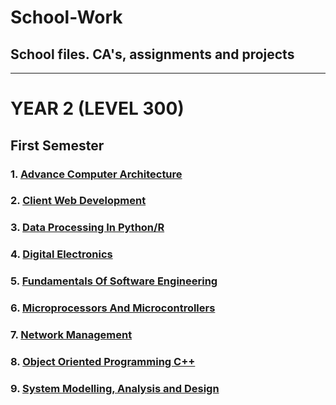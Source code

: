 # School-Work
School files. CA's, assignments and projects
----
----
# YEAR 2 (LEVEL 300)

## First Semester
### 1. [Advance Computer Architecture](https://github.com/MLesky/School-Work/tree/main/ADVANCE%20COMPUTER%20ARCHITECTURE)
### 2. [Client Web Development](https://github.com/MLesky/School-Work/tree/main/CLIENT%20WEB%20DEVELOPMENT)
### 3. [Data Processing In Python/R](https://github.com/MLesky/School-Work/tree/main/DATA%20PROCESSING%20PYTHON_R)
### 4. [Digital Electronics](https://github.com/MLesky/School-Work/tree/main/DIGITAL%20ELECTRONICS%20II)
### 5. [Fundamentals Of Software Engineering](https://github.com/MLesky/School-Work/tree/main/FUNDAMENTALS%20OF%20SOFTWARE%20ENGINEERING)
### 6. [Microprocessors And Microcontrollers](https://github.com/MLesky/School-Work/tree/main/MICROPROCESSORS%20AND%20MICROCONTROLLERS)
### 7. [Network Management](https://github.com/MLesky/School-Work/tree/main/NETWORK%20MANAGEMENT)
### 8. [Object Oriented Programming C++](https://github.com/MLesky/School-Work/tree/main/OBJECT%20ORIENTED%20PROGRAMMING%20C%2B%2B)
### 9. [System Modelling, Analysis and Design](https://github.com/MLesky/School-Work/tree/main/SYSTEM%20MODELLING%2C%20ANALYSIS%20AND%20DESIGN)
